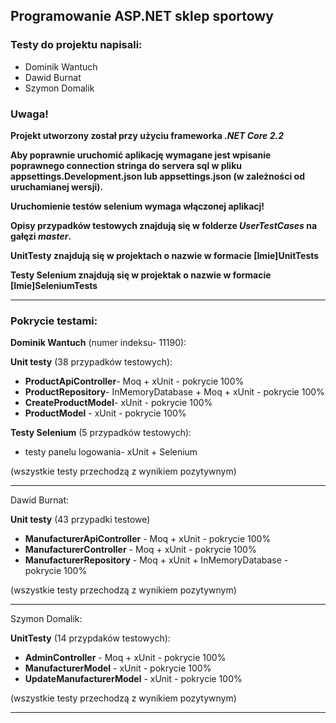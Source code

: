 ## Programowanie ASP.NET sklep sportowy

### Testy do projektu napisali:
- Dominik Wantuch
- Dawid Burnat
- Szymon Domalik

### Uwaga!

**Projekt utworzony został przy użyciu frameworka _.NET Core 2.2_**

**Aby poprawnie uruchomić aplikację wymagane jest wpisanie poprawnego connection stringa do servera sql w pliku appsettings.Development.json lub appsettings.json (w zależności od uruchamianej wersji).**

**Uruchomienie testów selenium wymaga włączonej aplikacj!**

**Opisy przypadków testowych znajdują się w folderze _UserTestCases_ na gałęzi _master_.**

**UnitTesty znajdują się w projektach o nazwie w formacie [Imie]UnitTests**

**Testy Selenium znajdują się w projektak o nazwie w formacie [Imie]SeleniumTests**

---

### Pokrycie testami:

**Dominik Wantuch** (numer indeksu- 11190):

**Unit testy** (38 przypadków testowych):
- **ProductApiController**- Moq + xUnit - pokrycie 100%
- **ProductRepository**- InMemoryDatabase + Moq + xUnit - pokrycie 100%
- **CreateProductModel**- xUnit - pokrycie 100%
- **ProductModel** - xUnit - pokrycie 100%

**Testy Selenium** (5 przypadków testowych):
- testy panelu logowania- xUnit + Selenium

(wszystkie testy przechodzą z wynikiem pozytywnym)

---

Dawid Burnat:

**Unit testy** (43 przypadki testowe)
- **ManufacturerApiController** - Moq + xUnit - pokrycie 100%
- **ManufacturerController** - Moq + xUnit - pokrycie 100%
- **ManufacturerRepository** - Moq + xUnit + InMemoryDatabase - pokrycie 100%

(wszystkie testy przechodzą z wynikiem pozytywnym)

---


Szymon Domalik:

**UnitTesty** (14 przypdaków testowych):
- **AdminController** - Moq + xUnit - pokrycie 100%
- **ManufacturerModel** - xUnit - pokrycie 100%
- **UpdateManufacturerModel** - xUnit - pokrycie 100%

(wszystkie testy przechodzą z wynikiem pozytywnym)

---
